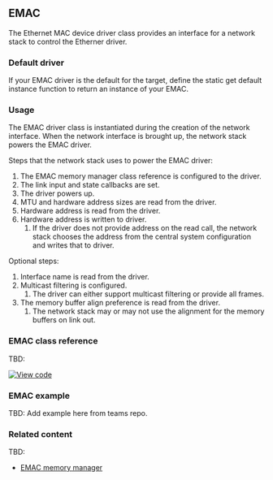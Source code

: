 ## EMAC

The Ethernet MAC device driver class provides an interface for a network stack to control the Etherner driver. 

### Default driver

If your EMAC driver is the default for the target, define the static get default instance function to return an instance of your EMAC.

### Usage

The EMAC driver class is instantiated during the creation of the network interface. When the network interface is brought up, the network stack powers the EMAC driver.

Steps that the network stack uses to power the EMAC driver:

1. The EMAC memory manager class reference is configured to the driver. 
1. The link input and state callbacks are set.
1. The driver powers up.
1. MTU and hardware address sizes are read from the driver.
1. Hardware address is read from the driver.
1. Hardware address is written to driver.
    1. If the driver does not provide address on the read call, the network stack chooses the address from the central system configuration and writes that to driver.

Optional steps:

1. Interface name is read from the driver.
1. Multicast filtering is configured.
    1. The driver can either support multicast filtering or provide all frames.
1. The memory buffer align preference is read from the driver.
    1. The network stack may or may not use the alignment for the memory buffers on link out.

### EMAC class reference

TBD:

[![View code](https://www.mbed.com/embed/?type=library)](http://os-doc-builder.test.mbed.com/docs/development/mbed-os-api-doxy/class_emac.html)

### EMAC example

TBD: Add example here from teams repo.

### Related content

TBD:

- [EMAC memory manager](/docs/development/reference/contributing/connectivity/EMACMemoryManager.html)
